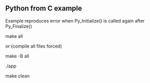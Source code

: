 ## Python from C example

Example reproduces error when Py_Initialize() is called again after Py_Finalize()

make all

or (compile all files forced)

make -B all

./app

make clean
